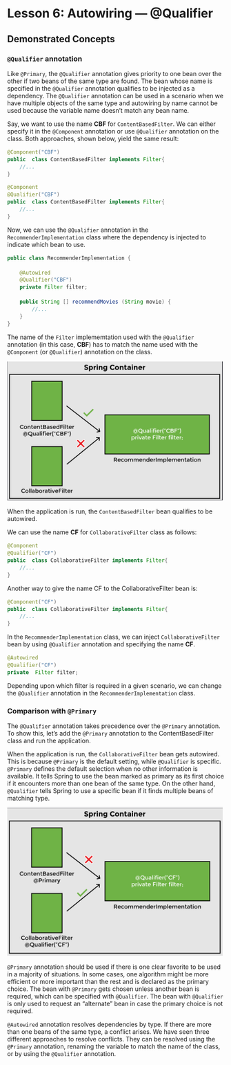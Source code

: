# Lesson 6: Autowiring — @Qualifier

## Demonstrated Concepts

### `@Qualifier` annotation

Like `@Primary`, the `@Qualifier` annotation gives priority to one bean over the other if two beans of the same type are found. The bean whose name is specified in the `@Qualifier` annotation qualifies to be injected as a dependency. The `@Qualifier` annotation can be used in a scenario when we have multiple objects of the same type and autowiring by name cannot be used because the variable name doesn’t match any bean name.

Say, we want to use the name __CBF__ for `ContentBasedFilter`. We can either specify it in the `@Component` annotation or use `@Qualifier` annotation on the class. Both approaches, shown below, yield the same result:

```java
@Component("CBF")
public  class ContentBasedFilter implements Filter{
    //...
}
```

```java
@Component
@Qualifier("CBF")
public  class ContentBasedFilter implements Filter{
    //...
}
```

Now, we can use the `@Qualifier` annotation in the `RecommenderImplementation` class where the dependency is injected to indicate which bean to use.

```java
public class RecommenderImplementation {

    @Autowired
    @Qualifier("CBF")
    private Filter filter;
 
    public String [] recommendMovies (String movie) {       
        //...
    }
}
```

The name of the `Filter` implememtation used with the `@Qualifier` annotation (in this case, __CBF__) has to match the name used with the `@Component` (or `@Qualifier`) annotation on the class.

<img src="./images/img1.png" width="500">

When the application is run, the `ContentBasedFilter` bean qualifies to be autowired.

We can use the name __CF__ for `CollaborativeFilter` class as follows:

```java
@Component
@Qualifier("CF")
public  class CollaborativeFilter implements Filter{
    //...
}
```

Another way to give the name CF to the CollaborativeFilter bean is:

```java
@Component("CF")
public  class CollaborativeFilter implements Filter{
    //...
}
```

In the `RecommenderImplementation` class, we can inject `CollaborativeFilter` bean by using `@Qualifier` annotation and specifying the name __CF__.

```java
@Autowired
@Qualifier("CF")
private  Filter filter;
```

Depending upon which filter is required in a given scenario, we can change the `@Qualifier` annotation in the `RecommenderImplementation` class.

### Comparison with `@Primary`

The `@Qualifier` annotation takes precedence over the `@Primary` annotation. To show this, let’s add the `@Primary` annotation to the ContentBasedFilter class and run the application.

When the application is run, the `CollaborativeFilter` bean gets autowired. This is because `@Primary` is the default setting, while `@Qualifier` is specific. `@Primary` defines the default selection when no other information is available. It tells Spring to use the bean marked as primary as its first choice if it encounters more than one bean of the same type. On the other hand, `@Qualifier` tells Spring to use a specific bean if it finds multiple beans of matching type.

<img src="./images/img2.png" width="500">

`@Primary` annotation should be used if there is one clear favorite to be used in a majority of situations. In some cases, one algorithm might be more efficient or more important than the rest and is declared as the primary choice. The bean with `@Primary` gets chosen unless another bean is required, which can be specified with `@Qualifier`. The bean with `@Qualifier` is only used to request an “alternate” bean in case the primary choice is not required.

`@Autowired` annotation resolves dependencies by type. If there are more than one beans of the same type, a conflict arises. We have seen three different approaches to resolve conflicts. They can be resolved using the `@Primary` annotation, renaming the variable to match the name of the class, or by using the `@Qualifier` annotation.